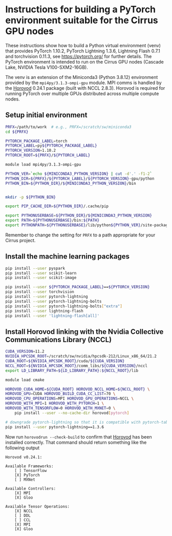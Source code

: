 Instructions for building a PyTorch environment suitable for the Cirrus GPU nodes
=================================================================================

These instructions show how to build a Python virtual environment (venv) that provides PyTorch 1.10.2, PyTorch Lightning 1.3.6,
Lightning Flash 0.7.1 and torchvision 0.11.3, see https://pytorch.org/ for further details. The PyTorch environment is intended
to run on the Cirrus GPU nodes (Cascade Lake, NVIDIA Tesla V100-SXM2-16GB).

The venv is an extension of the Miniconda3 (Python 3.8.12) environment provided by the `mpi4py/3.1.3-ompi-gpu` module.
MPI comms is handled by the [Horovod](https://horovod.readthedocs.io/en/stable/index.html) 0.24.1 package (built with NCCL 2.8.3).
Horovod is required for running PyTorch over multiple GPUs distributed across multiple compute nodes.


Setup initial environment
-------------------------

```bash
PRFX=/path/to/work  # e.g., PRFX=/scratch/sw/miniconda3
cd ${PRFX}

PYTORCH_PACKAGE_LABEL=torch
PYTORCH_LABEL=py${PYTORCH_PACKAGE_LABEL}
PYTORCH_VERSION=1.10.2
PYTORCH_ROOT=${PRFX}/${PYTORCH_LABEL}

module load mpi4py/3.1.3-ompi-gpu

PYTHON_VER=`echo ${MINICONDA3_PYTHON_VERSION} | cut -d'.' -f1-2`
PYTHON_DIR=${PRFX}/${PYTORCH_LABEL}/${PYTORCH_VERSION}-gpu/python
PYTHON_BIN=${PYTHON_DIR}/${MINICONDA3_PYTHON_VERSION}/bin


mkdir -p ${PYTHON_BIN}

export PIP_CACHE_DIR=${PYTHON_DIR}/.cache/pip

export PYTHONUSERBASE=${PYTHON_DIR}/${MINICONDA3_PYTHON_VERSION}
export PATH=${PYTHONUSERBASE}/bin:${PATH}
export PYTHONPATH=${PYTHONUSERBASE}/lib/python${PYTHON_VER}/site-packages:${PYTHONPATH}
```

Remember to change the setting for `PRFX` to a path appropriate for your Cirrus project.


Install the machine learning packages
-------------------------------------

```bash
pip install --user pyspark
pip install --user scikit-learn
pip install --user scikit-image

pip install --user ${PYTORCH_PACKAGE_LABEL}==${PYTORCH_VERSION}
pip install --user torchvision
pip install --user pytorch-lightning
pip install --user pytorch-lightning-bolts
pip install --user pytorch-lightning-bolts["extra"]
pip install --user lightning-flash
pip install --user 'lightning-flash[all]'
```


Install Horovod linking with the Nvidia Collective Communications Library (NCCL)
--------------------------------------------------------------------------------

```bash
CUDA_VERSION=11.2
NVIDIA_HPCSDK_ROOT=/scratch/sw/nvidia/hpcsdk-212/Linux_x86_64/21.2
CUDA_ROOT=${NVIDIA_HPCSDK_ROOT}/cuda/${CUDA_VERSION}
NCCL_ROOT=${NVIDIA_HPCSDK_ROOT}/comm_libs/${CUDA_VERSION}/nccl
export LD_LIBRARY_PATH=${LD_LIBRARY_PATH}:${NCCL_ROOT}/lib

module load cmake

HOROVOD_CUDA_HOME=${CUDA_ROOT} HOROVOD_NCCL_HOME=${NCCL_ROOT} \
HOROVOD_GPU=CUDA HOROVOD_BUILD_CUDA_CC_LIST=70 \
HOROVOD_CPU_OPERATIONS=MPI HOROVOD_GPU_OPERATIONS=NCCL \
HOROVOD_WITH_MPI=1 HOROVOD_WITH_PYTORCH=1 \
HOROVOD_WITH_TENSORFLOW=0 HOROVOD_WITH_MXNET=0 \
    pip install --user --no-cache-dir horovod[pytorch]

# downgrade pytorch-lightning so that it is compatible with pytorch-tabular 0.7.0
pip install --user pytorch-lightning==1.3.6
```

Now run `horovodrun --check-build` to confirm that [Horovod](https://horovod.readthedocs.io/en/stable/index.html) has been installed
correctly. That command should return something like the following output

```
Horovod v0.24.1:

Available Frameworks:
    [ ] TensorFlow
    [X] PyTorch
    [ ] MXNet

Available Controllers:
    [X] MPI
    [X] Gloo

Available Tensor Operations:
    [X] NCCL
    [ ] DDL
    [ ] CCL
    [X] MPI
    [X] Gloo 
```
